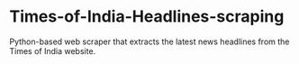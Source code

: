 # Times-of-India-Headlines-scraping
Python-based web scraper that extracts the latest news headlines from the Times of India website.

